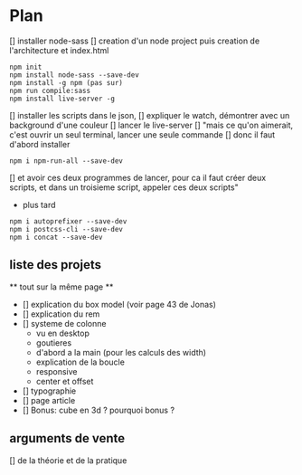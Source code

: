 Plan
====

[] installer node-sass
[] creation d'un node project puis creation de l'architecture et index.html
```
npm init
npm install node-sass --save-dev
npm install -g npm (pas sur)
npm run compile:sass
npm install live-server -g
```

[] installer les scripts dans le json, 
[] expliquer le watch, démontrer avec un background d'une couleur
[] lancer le live-server
[] "mais ce qu'on aimerait, c'est ouvrir un seul terminal, lancer une seule commande
[] donc il faut d'abord installer
```
npm i npm-run-all --save-dev
```

[] et avoir ces deux programmes de lancer, pour ca il faut créer deux scripts,
et dans un troisieme script, appeler ces deux scripts"

- plus tard
```
npm i autoprefixer --save-dev
npm i postcss-cli --save-dev
npm i concat --save-dev
```

liste des projets
-----------------

** tout sur la même page **

- [] explication du box model (voir page 43 de Jonas)
- [] explication du rem
- [] systeme de colonne
    - vu en desktop
    - goutieres
    - d'abord a la main (pour les calculs des width)
    - explication de la boucle
    - responsive
    - center et offset
- [] typographie
- [] page article
- [] Bonus: cube en 3d ? pourquoi bonus ?


arguments de vente
------------------

[] de la théorie et de la pratique